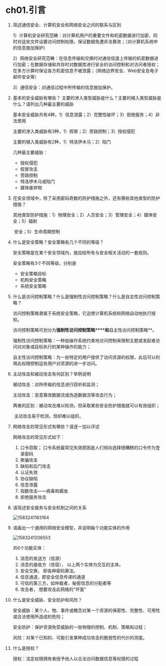 # ch01.引言

1. 简述通信安全、计算机安全和网络安全之间的联系与区别

   1）计算机安全研究范畴：对计算机用户的重要文件和机密数据进行加密，同时对这些文件设置访问控制权限，保证数据免遭非法篡改；（对计算机系统中的信息施加保护）

   2）网络安全研究范畴：在信息传输和交换时对通信信道上传输的机密数据进行加密；在数据存储和共存时对数据库进行安全的访问控制和对访问者授权；在多方计算时保证各方机密信息不被泄露；（网络边界安全、Web安全及电子邮件安全等）

   3）通信安全：对通信过程中所传输的信息施加保护。

2. 基本的安全威胁有哪些？ 主要的渗入类型威胁是什么？主要的植入类型威胁是什么？请列出几种最主要的威胁

   基本安全威胁共有4种，1）信息泄露；2）完整性破坏；3）拒绝服务；4）非法使用

   主要的渗入类威胁有3种，1）假冒；2）旁路控制；3）授权侵犯

   主要的植入类威胁有2种，1）特洛伊木马；2）陷门

   几种最主要威胁：

   - 授权侵犯
   - 假冒攻击
   - 旁路控制
   - 特洛伊木马或陷门
   - 媒体废弃物

3. 在安全领域中，除了采用密码奇数的防护措施之外，还有哪些其他类型的防护措施？

   其他类型防护措施：1）物理安全；2）人员安全；3）管理安全；4）媒体安全；5）辐射

   ​					安全；5）生命周期控制

4. 什么是安全策略？安全策略有几个不同的等级？

   安全策略是在某个安全领域内，施加给所有与安全相关活动的一套规则。

   安全策略有3个不同等级，分别是

   - 安全策略目标
   - 机构安全策略
   - 系统安全策略

5. 什么是访问控制策略？什么是强制性访问控制策略？什么是自主性访问控制策略？

   访问控制策略隶属于系统安全策略，它迫使计算机系统和网络自动地执行授权。

   访问控制策略可划分为**强制性访问控制策略****和**自主性访问控制策略**。

   强制性访问控制策略：一种由操作系统约束地访问控制来限制主题或发起者访问对对象或目标执行的某种操作的能力； 

   自主性访问控制策略：为一些特定的用户提供了访问资源的权限，此后可以利用此权限控制这些用户对资源的进一步访问。

6. 主动攻击和被动攻击有何区别？举例说明

   被动攻击：对所传输的信息进行窃听和监测；

   主动攻击：恶意篡改数据流或伪造数据流等攻击行为；

   两者的区别：被动攻击难以检测，但采取某些安全防护措施就可以有效组织；

   ​			主动攻击易于检测，但却难以组织。

7. 网络攻击的常见形式有哪些？请逐一加以评述

   网络攻击的常见形式如下：

   1. 口令窃取； 口令系统最常见失效原因是人们倾向选择很糟糕的口令作为登录密码
   2. 欺骗攻击
   3. 缺陷和后门攻击
   4. 认证失效
   5. 协议缺陷
   6. 信息泄露
   7. 指数攻击——病毒和蠕虫
   8. 拒绝服务攻击

8. 请简述安全服务与安全机制之间的关系

   ![1583241183164](C:\Users\fzhiy\AppData\Roaming\Typora\typora-user-images\1583241183164.png)

9. 请画出一个通用的网络安全模型，并说明每个功能实体的作用

   ![1583241206553](C:\Users\fzhiy\AppData\Roaming\Typora\typora-user-images\1583241206553.png)

   共6个功能实体：

   1. 消息的发送方（信源）
   2. 消息的接收方（信宿）， 以上两个实体为交互的主体。
   3. 安全交换， 即各种密码算法。
   4. 信息通道，即安全信息传递的通道
   5. 可信的第三方，如仲裁者、秘密信息的分配者等
   6. 攻击者， 想要攻击此网络的“坏蛋“

10. 什么是安全威胁、安全防护和风险？

    安全威胁：某个人、物、事件或概念对某一个资源的保密性、完整性、可用性或合法使用所造成的危险；

    安全防护：保护资源免受威胁的一些物理的控制、机制、策略和过程；

    风险：对某个已知的、可能引发某种成功攻击的脆弱性的代价的测度。

11. 什么是授权？

    授权：法定权限拥有者授予他人以合法访问数据信息等权限的过程







